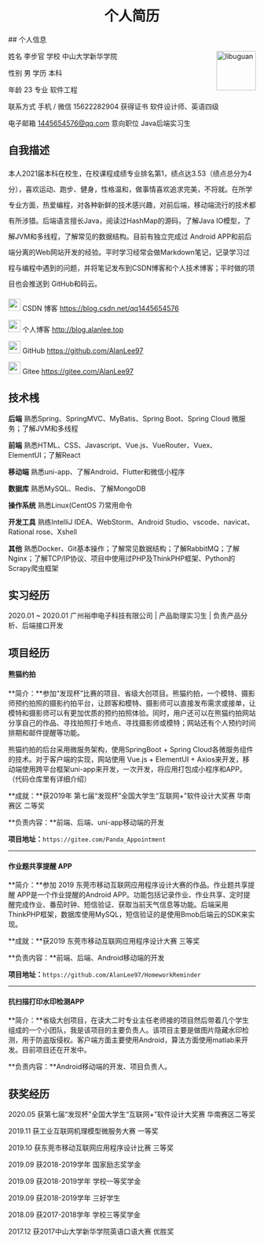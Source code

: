 <center><h1 style="border-bottom: none">个人简历</h1></center>
## 个人信息

姓名  李步官  														学校  中山大学新华学院 <img src="https://alanlee-image-bed.oss-cn-shenzhen.aliyuncs.com/assert/ziliao/zhengjianzhao-libuguan.jpg" alt="libuguan" style="width: 80px; float: right" />

性别  男																学历  本科 

年龄  23			    										 		专业  软件工程 

联系方式  手机 / 微信 15622282904 		 		获得证书  软件设计师、英语四级 

电子邮箱  1445654576@qq.com  					意向职位  Java后端实习生

## 自我描述

<p style="line-height: 2.0rem;">本人2021届本科在校生，在校课程成绩专业排名第1，绩点达3.53（绩点总分为4分），喜欢运动、跑步、健身，性格温和，做事情喜欢追求完美，不将就。在所学专业方面，热爱编程，对各种新鲜的技术感兴趣，对前后端，移动端流行的技术都有所涉猎。后端语言擅长Java，阅读过HashMap的源码，了解Java IO模型，了解JVM和多线程，了解常见的数据结构。目前有独立完成过 Android APP和前后端分离的Web网站开发的经验。平时学习经常会做Markdown笔记，记录学习过程与编程中遇到的问题，并将笔记发布到CSDN博客和个人技术博客；平时做的项目也会推送到 GitHub和码云。</p>

<img src="https://alanlee-image-bed.oss-cn-shenzhen.aliyuncs.com/assert/images/icon/csdn.png" style="width: 25px;">  CSDN 博客  https://blog.csdn.net/qq1445654576

<img src="https://alanlee-image-bed.oss-cn-shenzhen.aliyuncs.com/assert/images/icon/pencil-ruler.png" style="width: 25px;">  个人博客  http://blog.alanlee.top

<img src="https://alanlee-image-bed.oss-cn-shenzhen.aliyuncs.com/assert/images/icon/github.png" style="width: 25px;">  GitHub  https://github.com/AlanLee97

<img src="https://alanlee-image-bed.oss-cn-shenzhen.aliyuncs.com/assert/images/icon/gitee-fill-round.png" style="width: 25px;">  Gitee  https://gitee.com/AlanLee97

## 技术桟

**后端**  熟悉Spring、SpringMVC、MyBatis、Spring Boot、Spring Cloud 微服务；了解JVM和多线程

**前端**  熟悉HTML、CSS、Javascript、Vue.js、VueRouter、Vuex、ElementUI；了解React

**移动端**  熟悉uni-app、了解Android、Flutter和微信小程序

**数据库** 熟悉MySQL、Redis、了解MongoDB

**操作系统**  熟悉Linux(CentOS 7)常用命令

**开发工具** 熟练IntelliJ IDEA、WebStorm、Android Studio、vscode、navicat、Rational rose、Xshell

**其他**  熟悉Docker、Git基本操作；了解常见数据结构；了解RabbitMQ；了解Nginx；了解TCP/IP协议、项目中使用过PHP及ThinkPHP框架、Python的Scrapy爬虫框架

## 实习经历

2020.01 ~ 2020.01 广州裕申电子科技有限公司 | 产品助理实习生 | 负责产品分析、后端接口开发

## 项目经历

#### 熊猫约拍

**简介：**参加“发现杯”比赛的项目、省级大创项目。熊猫约拍，一个模特、摄影师预约拍照的摄影约拍平台，让顾客和模特、摄影师可以直接发布需求或接单，让模特和摄影师可以有更加优质的预约拍照体验。同时，用户还可以在熊猫约拍网站分享自己的作品、寻找拍照打卡地点、寻找摄影师或模特；网站还有个人预约时间排期和邮件提醒等功能。

熊猫约拍的后台采用微服务架构，使用SpringBoot + Spring Cloud各微服务组件的技术。对于客户端的实现，网站使用 Vue.js + ElementUI + Axios来开发，移动端使用跨平台框架uni-app来开发，一次开发，将应用打包成小程序和APP。（代码仓库里有详细介绍）

**成就：**获2019年 第七届“发现杯”全国大学生“互联网+”软件设计大奖赛 华南赛区 二等奖

**负责内容：**前端、后端、uni-app移动端的开发

**项目地址：**`https://gitee.com/Panda_Appointment`

---

#### 作业题共享提醒 APP

**简介：**参加 2019 东莞市移动互联网应用程序设计大赛的作品。作业题共享提醒 APP是一个作业提醒的Android APP。功能包括记录作业、作业共享、定时提醒完成作业、番茄时钟、短信验证、获取当前天气信息等功能。后端采用ThinkPHP框架，数据库使用MySQL，短信验证的是使用Bmob后端云的SDK来实现。

**成就：**获2019 东莞市移动互联网应用程序设计大赛 三等奖

**负责内容：**前端、后端、Android移动端的开发

**项目地址：**`https://github.com/AlanLee97/HomeworkReminder`

---

#### 抗扫描打印水印检测APP

**简介：**省级大创项目，在读大二时专业主任老师接的项目然后带着几个学生组成的一个小团队，我是该项目的主要负责人。该项目主要是做图片隐藏水印检测，用于防盗版侵权。客户端方面主要使用Android，算法方面使用matlab来开发。目前项目还在开发中。

**负责内容：**Android移动端的开发、项目负责人。

## 获奖经历

2020.05 获第七届“发现杯”全国大学生“互联网+”软件设计大奖赛 华南赛区二等奖

2019.11 获工业互联网机理模型微服务大赛 一等奖

2019.10 获东莞市移动互联网应用程序设计比赛 三等奖

2019.09 获2018-2019学年 国家励志奖学金

2019.09 获2018-2019学年 学校一等奖学金

2019.09 获2018-2019学年 三好学生

2018.09 获2017-2018学年 学校三等奖学金

2017.12 获2017中山大学新华学院英语口语大赛 优胜奖